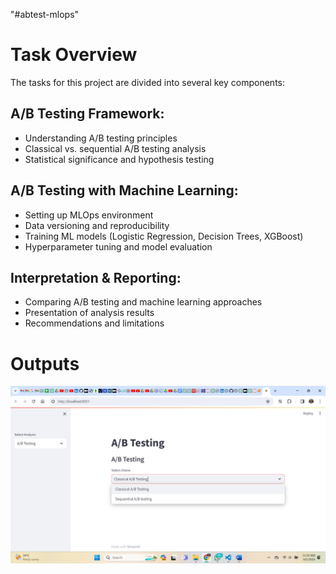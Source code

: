 "#abtest-mlops" 

# Task Overview
The tasks for this project are divided into several key components:

## A/B Testing Framework:

- Understanding A/B testing principles
- Classical vs. sequential A/B testing analysis
- Statistical significance and hypothesis testing
## A/B Testing with Machine Learning:

- Setting up MLOps environment
- Data versioning and reproducibility
- Training ML models (Logistic Regression, Decision Trees, XGBoost)
- Hyperparameter tuning and model evaluation
## Interpretation & Reporting:

- Comparing A/B testing and machine learning approaches
- Presentation of analysis results
- Recommendations and limitations

# Outputs
![Output1](image.png)